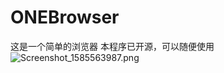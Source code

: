 # ONEBrowser
这是一个简单的浏览器
本程序已开源，可以随便使用
![Screenshot_1585563987.png](https://i.loli.net/2020/03/30/JcwaNhRinFlIAzZ.png)
